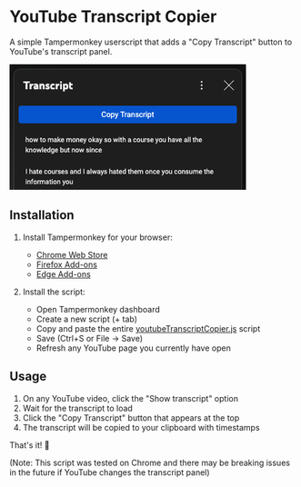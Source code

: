 # YouTube Transcript Copier

A simple Tampermonkey userscript that adds a "Copy Transcript" button to YouTube's transcript panel.

![Copy Transcript Button Example](preview.png)

## Installation

1. Install Tampermonkey for your browser:

   - [Chrome Web Store](https://chrome.google.com/webstore/detail/tampermonkey/dhdgffkkebhmkfjojejmpbldmpobfkfo)
   - [Firefox Add-ons](https://addons.mozilla.org/en-US/firefox/addon/tampermonkey/)
   - [Edge Add-ons](https://microsoftedge.microsoft.com/addons/detail/tampermonkey/iikmkjmpaadaobahmlepeloendndfphd)

2. Install the script:
   - Open Tampermonkey dashboard
   - Create a new script (+ tab)
   - Copy and paste the entire [youtubeTranscriptCopier.js](youtubeTranscriptCopier.js) script
   - Save (Ctrl+S or File → Save)
   - Refresh any YouTube page you currently have open

## Usage

1. On any YouTube video, click the "Show transcript" option
2. Wait for the transcript to load
3. Click the "Copy Transcript" button that appears at the top
4. The transcript will be copied to your clipboard with timestamps

That's it! 🎉

(Note: This script was tested on Chrome and there may be breaking issues in the future if YouTube changes the transcript panel)
